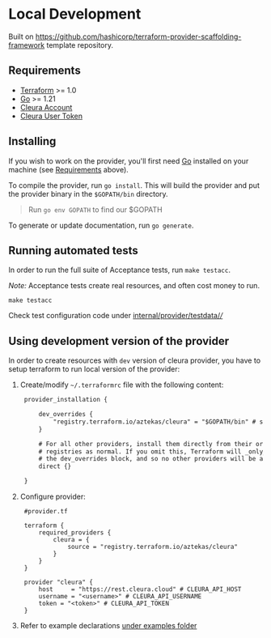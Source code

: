 # Local Development

Built on <https://github.com/hashicorp/terraform-provider-scaffolding-framework>
template repository.

## Requirements

- [Terraform](https://developer.hashicorp.com/terraform/downloads) >= 1.0
- [Go](https://golang.org/doc/install) >= 1.21
- [Cleura Account](https://cleura.cloud/)
- [Cleura User Token](https://apidoc.cleura.cloud/#api-Authentication-CreateToken)

## Installing

If you wish to work on the provider, you'll first need [Go](http://www.golang.org) installed on your machine (see [Requirements](#requirements) above).

To compile the provider, run `go install`. This will build the provider and put the provider binary in the `$GOPATH/bin` directory.

> Run `go env GOPATH` to find our $GOPATH

To generate or update documentation, run `go generate`.

## Running automated tests

In order to run the full suite of Acceptance tests, run `make testacc`.

*Note:* Acceptance tests create real resources, and often cost money to run.

```shell
make testacc
```

Check test configuration code under [internal/provider/testdata/*/*](./internal/provider/testdata/)

## Using development version of the provider

In order to create resources with `dev` version of cleura provider, you have to setup terraform to run local version of the provider:

1. Create/modify `~/.terraformrc` file with the following content:

   ```txt
    provider_installation {

        dev_overrides {
            "registry.terraform.io/aztekas/cleura" = "$GOPATH/bin" # set path to provider binary here
        }

        # For all other providers, install them directly from their origin provider
        # registries as normal. If you omit this, Terraform will _only_ use
        # the dev_overrides block, and so no other providers will be available.
        direct {}

    }

   ```

1. Configure provider:

   ```hcl
    #provider.tf

    terraform {
        required_providers {
            cleura = {
                source = "registry.terraform.io/aztekas/cleura"
            }
        }
    }

    provider "cleura" {
        host     = "https://rest.cleura.cloud" # CLEURA_API_HOST
        username = "<username>" # CLEURA_API_USERNAME
        token = "<token>" # CLEURA_API_TOKEN
    }

   ```

1. Refer to example declarations [under examples folder](./examples)
